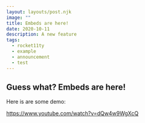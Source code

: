 ```yaml
---
layout: layouts/post.njk
image: ""
title: Embeds are here!
date: 2020-10-11
description: A new feature
tags:
  - rocket11ty
  - example
  - announcement
  - test
---
```


## Guess what? Embeds are here!
Here is are some demo:

https://www.youtube.com/watch?v=dQw4w9WgXcQ